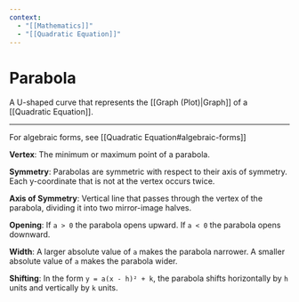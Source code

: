 ```yaml
---
context:
  - "[[Mathematics]]"
  - "[[Quadratic Equation]]"
---
```


# Parabola

A U-shaped curve that represents the [[Graph (Plot)|Graph]] of a [[Quadratic Equation]].

---

For algebraic forms, see [[Quadratic Equation#algebraic-forms]]

**Vertex**: The minimum or maximum point of a parabola.

**Symmetry**: Parabolas are symmetric with respect to their axis of symmetry. Each y-coordinate that is not at the vertex occurs twice.

**Axis of Symmetry**: Vertical line that passes through the vertex of the parabola, dividing it into two mirror-image halves.

**Opening**:
If `a > 0` the parabola opens upward.
If `a < 0` the parabola opens downward.

**Width**:
A larger absolute value of `a` makes the parabola narrower.
A smaller absolute value of `a` makes the parabola wider.

**Shifting**: In the form `y = a(x - h)² + k`, the parabola shifts horizontally by `h` units and vertically by `k` units.
